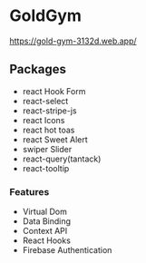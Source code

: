 # GoldGym

https://gold-gym-3132d.web.app/

## Packages

-  react Hook Form
-  react-select
-  react-stripe-js
-  react Icons
-  react hot toas
-  react Sweet Alert
-  swiper Slider
-  react-query(tantack)
-  react-tooltip

### Features 

- Virtual Dom
- Data Binding
- Context API
- React Hooks
- Firebase Authentication
